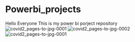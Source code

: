 # Powerbi_projects
Hello Everyone
This is my power bi porject repository
![covid2_pages-to-jpg-0001](https://github.com/AlexMehra/Powerbi_projects/assets/97596475/480c5ecc-914b-4b24-8c24-242a3a35c589)
![covid2_pages-to-jpg-0002](https://github.com/AlexMehra/Powerbi_projects/assets/97596475/a5dcff33-e0a6-47bc-bd42-b6f21f150836)
![covid2_pages-to-jpg-0001](https://github.com/AlexMehra/Powerbi_projects/assets/97596475/0d83d05f-a79f-423f-8c66-065cc47cc2df)
